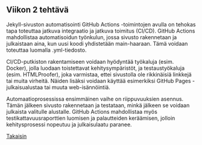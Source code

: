 ## Viikon 2 tehtävä

Jekyll-sivuston automatisointi GitHub Actions -toimintojen avulla on tehokas tapa toteuttaa jatkuva integraatio ja jatkuva toimitus (CI/CD). GitHub Actions mahdollistaa automatisoidun työnkulun, jossa sivusto rakennetaan ja julkaistaan aina, kun uusi koodi yhdistetään main-haaraan. Tämä voidaan toteuttaa luomalla .yml-tiedosto.

CI/CD-putkiston rakentamiseen voidaan hyödyntää työkaluja (esim. Docker), jolla luodaan toistettavat kehitysympäristöt, ja testaustyökaluja (esim. HTMLProofer), joka varmistaa, ettei sivustolla ole rikkinäisiä linkkejä tai muita virheitä. Näiden lisäksi voidaan käyttää esimerkiksi GitHub Pages -julkaisualustaa tai muuta web-isännöintiä.

Automaatioprosessissa ensimmäinen vaihe on riippuvuuksien asennus. Tämän jälkeen sivusto rakennetaan ja testataan, minkä jälkeen se voidaan julkaista valitulle alustalle. GitHub Actions mahdollistaa myös testikattavuusraporttien luomisen ja palautteiden keräämisen, jolloin kehitysprosessi nopeutuu ja julkaisulaatu paranee.

[Takaisin](index.md)
